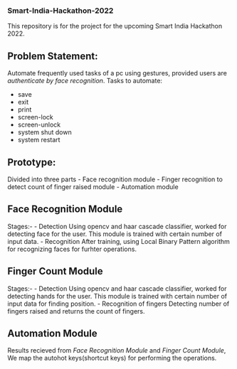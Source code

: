 ### Smart-India-Hackathon-2022
This repository is for the project for the upcoming Smart India Hackathon 2022.

## Problem Statement:
Automate frequently used tasks of a pc using gestures, provided users are *authenticate by face recognition*. Tasks to automate:
* save
* exit
* print
* screen-lock
* screen-unlock
* system shut down
* system restart

## Prototype:
Divided into three parts
    - Face recognition module
    - Finger recognition to detect count of finger raised module
    - Automation module

## Face Recognition Module
Stages:-
    - Detection
        Using opencv and haar cascade classifier, worked for detecting face for the user. This module is trained with certain number of input data.
    - Recognition
        After training, using Local Binary Pattern algorithm for recognizing faces for furhter operations.

## Finger Count Module
Stages:-
    - Detection
        Using opencv and haar cascade classifier, worked for detecting hands for the user. This module is trained with certain number of input data for finding position.
    - Recognition of fingers
        Detecting number of fingers raised and returns the count of fingers.

## Automation Module
Results recieved from *Face Recognition Module* and *Finger Count Module*, We map the autohot keys(shortcut keys) for performing the operations.